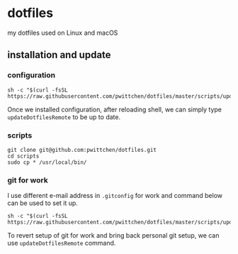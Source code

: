 dotfiles
========
my dotfiles used on Linux and macOS

installation and update
-----------------------

### configuration

```
sh -c "$(curl -fsSL https://raw.githubusercontent.com/pwittchen/dotfiles/master/scripts/updateDotfiles)"
```

Once we installed configuration, after reloading shell, we can simply type `updateDotfilesRemote` to be up to date.

### scripts

```
git clone git@github.com:pwittchen/dotfiles.git
cd scripts
sudo cp * /usr/local/bin/
```

### git for work

I use different e-mail address in `.gitconfig` for work and command below can be used to set it up.

```
sh -c "$(curl -fsSL https://raw.githubusercontent.com/pwittchen/dotfiles/master/scripts/updateGitForWork)"
```

To revert setup of git for work and bring back personal git setup, we can use `updateDotfilesRemote` command.
